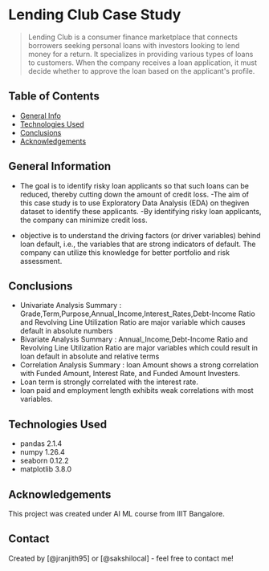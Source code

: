 # Lending Club Case Study
> Lending Club is a consumer finance marketplace that connects borrowers seeking personal loans with investors looking to lend money for a return. It specializes in providing various types of loans to customers. When the company receives a loan application, it must decide whether to approve the loan based on the applicant's profile.


## Table of Contents
* [General Info](#general-information)
* [Technologies Used](#technologies-used)
* [Conclusions](#conclusions)
* [Acknowledgements](#acknowledgements)


## General Information
- The goal is to identify risky loan applicants so that such loans can be reduced, thereby cutting down
the amount of credit loss. 
-The aim of this case study is to use Exploratory Data Analysis (EDA) on thegiven dataset to identify 
these applicants.
-By identifying risky loan applicants, the company can minimize credit loss.

- objective is to understand the driving factors (or driver variables) behind loan default, i.e., the
variables that are strong indicators of default. The company can utilize this knowledge for better
portfolio and risk assessment.


## Conclusions
- Univariate Analysis Summary : Grade,Term,Purpose,Annual_Income,Interest_Rates,Debt-Income Ratio and Revolving Line Utilization Ratio are major variable which causes default in absolute numbers
- Bivariate Analysis Summary : Annual_Income,Debt-Income Ratio and Revolving Line Utilization Ratio are major variables which could result in loan default in absolute and relative terms
- Correlation Analysis Summary : loan Amount shows a strong correlation with Funded Amount, Interest Rate, and Funded Amount Investers.
- Loan term is strongly correlated with the interest rate.
- loan paid and employment length exhibits weak correlations with most variables.
  
## Technologies Used
- pandas 2.1.4
- numpy 1.26.4
- seaborn 0.12.2
- matplotlib 3.8.0

## Acknowledgements
This project was created under AI ML course from IIIT Bangalore.

## Contact
Created by [@jranjith95] or [@sakshilocal] - feel free to contact me!
